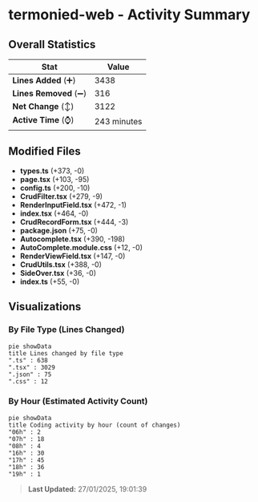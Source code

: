 # termonied-web - Activity Summary 

## Overall Statistics

| Stat                   | Value                                                             |
| ---------------------- | ----------------------------------------------------------------- |
| **Lines Added** (➕)   | 3438                                          |
| **Lines Removed** (➖) | 316                                        |
| **Net Change** (↕)    | 3122                |
| **Active Time** (⌚)   | 243 minutes |


## Modified Files
- **types.ts** (+373, -0)
- **page.tsx** (+103, -95)
- **config.ts** (+200, -10)
- **CrudFilter.tsx** (+279, -9)
- **RenderInputField.tsx** (+472, -1)
- **index.tsx** (+464, -0)
- **CrudRecordForm.tsx** (+444, -3)
- **package.json** (+75, -0)
- **Autocomplete.tsx** (+390, -198)
- **AutoComplete.module.css** (+12, -0)
- **RenderViewField.tsx** (+147, -0)
- **CrudUtils.tsx** (+388, -0)
- **SideOver.tsx** (+36, -0)
- **index.ts** (+55, -0)

## Visualizations

### By File Type (Lines Changed)

```mermaid
pie showData
title Lines changed by file type
".ts" : 638
".tsx" : 3029
".json" : 75
".css" : 12
```

### By Hour (Estimated Activity Count)

```mermaid
pie showData
title Coding activity by hour (count of changes)
"06h" : 2
"07h" : 18
"08h" : 4
"16h" : 30
"17h" : 45
"18h" : 36
"19h" : 1
```


> **Last Updated:** 27/01/2025, 19:01:39